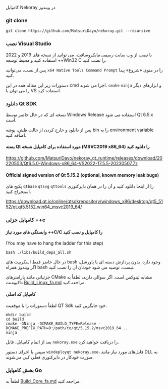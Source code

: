 کامپایل Nekoray در ویندوز

### git clone

```
git clone https://github.com/MatsuriDayo/nekoray.git --recursive
```

### نصب Visual Studio

با نصب از وب سایت رسمی مایکروسافت، می توانید از نسخه های 2019 و 2022 استفاده کنید و محیط توسعه ++Win32 C را نصب کنید.

پس از نصب، می‌توانید `x64 Native Tools Command Prompt` را در منوی «شروع» پیدا کنید.

دستورات زیر این مقاله همه در این cmd اجرا می شوند. `cmake‍‍‍` `ninja` و ابزارهای دیگر را می توان با VS استفاده کرد.

### دانلود Qt SDK

نسخه ای که در حال حاضر توسط Windows Release استفاده می شود Qt 6.5.x است.

پس از دانلود و خارج کردن از حالت ظش، پوشه bin را به environment variable اضافه کنید.

#### بسته Qt مورد استفاده برای کامپایل نسخه (MSVC2019 x86_64) را دانلود کنید

https://github.com/MatsuriDayo/nekoray_qt_runtime/releases/download/20220503/Qt6.5.0-Windows-x86_64-VS2022-17.5.5-20230507.7z

#### Official signed version of Qt 5.15.2 (optional, known memory leak bugs)

پکیج های `qtbase` `qtsvg` `qttools` را از اینجا دانلود کنید و آن را در همان دایرکتوری استخراج کنید.

https://download.qt.io/online/qtsdkrepository/windows_x86/desktop/qt5_5152/qt.qt5.5152.win64_msvc2019_64/

### کامپایل جزئی ++c

#### وابستگی های مورد نیاز ++C/C را کامپایل و نصب کنید

(You may have to hang the ladder for this step)

```shell
bash ./libs/build_deps_all.sh
```

در حال حاضر فقط اسکریپت های bash وجود دارد، بدون پردازش دسته ای یا پاورشل، اگر ویندوز همراه bash نیست، توصیه می شود خودتان آن را نصب کنید.

جزئیاتی مانند پارامترهای CMake مشابه لینوکس است. اگر سوالی دارید، لطفاً به داکیومنت [Build_Linux_fa.md](./Build_Linux_fa.md) مراجعه کنید.

#### کامپایل کد اصلی

لطفاً دستورات را با موقعیت QT Sdk خود جایگزین کنید.

```shell
mkdir build
cd build
cmake -GNinja -DCMAKE_BUILD_TYPE=Release -DCMAKE_PREFIX_PATH=D:/path/to/qt/5.15.2/msvc2019_64 ..
ninja
```

بعد از اتمام کامپایل، فایل `nekoray.exe` را دریافت خواهید کرد.

سپس با اجرای دستور `windeployqt nekoray.exe`، فایل‌های مورد نیاز مانند DLL به صورت خودکار در دایرکتوری فعلی کپی می‌شوند.


### بخش کامپایل Go

لطفاً به [Build_Core_fa.md](./Build_Core_fa.md) مراجعه کنید.
